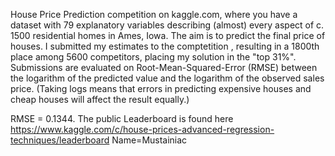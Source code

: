 House Price Prediction competition on kaggle.com, where you have a dataset with 79 explanatory variables describing (almost) 
every aspect of c. 1500 residential homes in Ames, Iowa.
The aim is to predict the final price of houses. 
I submitted my estimates to the comptetition , resulting in a 1800th place among 5600 competitors, placing my solution in the "top 31%". 
Submissions are evaluated on Root-Mean-Squared-Error (RMSE) between the logarithm of the predicted value and the logarithm of the observed sales price.
(Taking logs means that errors in predicting expensive houses and cheap houses will affect the result equally.) 


RMSE = 0.1344. The public Leaderboard is found here https://www.kaggle.com/c/house-prices-advanced-regression-techniques/leaderboard
Name=Mustainiac
